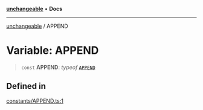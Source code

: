 [**unchangeable**](../README.md) • **Docs**

***

[unchangeable](../README.md) / APPEND

# Variable: APPEND

> `const` **APPEND**: *typeof* [`APPEND`](APPEND.md)

## Defined in

[constants/APPEND.ts:1](https://github.com/nevoland/unchangeable/blob/cb3ef0359ae452ac2f0cc5f751df75211de2d3d2/lib/constants/APPEND.ts#L1)
